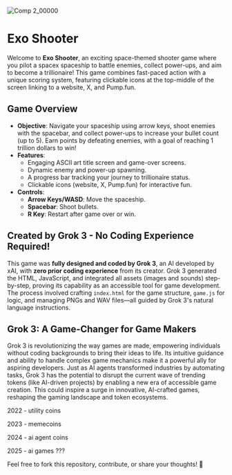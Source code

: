 ![Comp 2_00000](https://github.com/user-attachments/assets/d88a32d3-1fa5-438c-84df-9590453094e4)
# Exo Shooter

Welcome to **Exo Shooter**, an exciting space-themed shooter game where you pilot a spacex spaceship to battle enemies, collect power-ups, and aim to become a trillionaire! This game combines fast-paced action with a unique scoring system, featuring clickable icons at the top-middle of the screen linking to a website, X, and Pump.fun.

## Game Overview
- **Objective**: Navigate your spaceship using arrow keys, shoot enemies with the spacebar, and collect power-ups to increase your bullet count (up to 5). Earn points by defeating enemies, with a goal of reaching 1 trillion dollars to win!
- **Features**:
  - Engaging ASCII art title screen and game-over screens.
  - Dynamic enemy and power-up spawning.
  - A progress bar tracking your journey to trillionaire status.
  - Clickable icons (website, X, Pump.fun) for interactive fun.
- **Controls**:
  - **Arrow Keys/WASD**: Move the spaceship.
  - **Spacebar**: Shoot bullets.
  - **R Key**: Restart after game over or win.

## Created by Grok 3 - No Coding Experience Required!
This game was **fully designed and coded by Grok 3**, an AI developed by xAI, with **zero prior coding experience** from its creator. Grok 3 generated the HTML, JavaScript, and integrated all assets (images and sounds) step-by-step, proving its capability as an accessible tool for game development. The process involved crafting `index.html` for the game structure, `game.js` for logic, and managing PNGs and WAV files—all guided by Grok 3's natural language instructions.

## Grok 3: A Game-Changer for Game Makers
Grok 3 is revolutionizing the way games are made, empowering individuals without coding backgrounds to bring their ideas to life. Its intuitive guidance and ability to handle complex game mechanics make it a powerful ally for aspiring developers. Just as AI agents transformed industries by automating tasks, Grok 3 has the potential to disrupt the current wave of trending tokens (like AI-driven projects) by enabling a new era of accessible game creation. This could inspire a surge in innovative, AI-crafted games, reshaping the gaming landscape and token ecosystems.

2022 - utility coins

2023 - memecoins

2024 - ai agent coins

2025 - ai games ??? 

Feel free to fork this repository, contribute, or share your thoughts! 🚀
